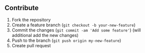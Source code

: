 ## Contribute

1. Fork the repository
2. Create a feature branch (`git checkout -b your-new-feature`)
3. Commit the changes (`git commit -am 'Add some feature'`) (will additional add the new changes)
4. Push to the branch (`git push origin my-new-feature`)
5. Create pull request